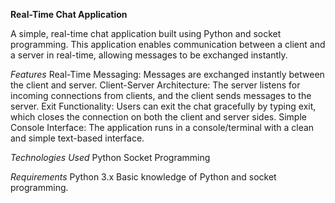 **Real-Time Chat Application**

A simple, real-time chat application built using Python and socket programming. This application enables communication between a client and a server in real-time, allowing messages to be exchanged instantly.

*Features*
Real-Time Messaging: Messages are exchanged instantly between the client and server.
Client-Server Architecture: The server listens for incoming connections from clients, and the client sends messages to the server.
Exit Functionality: Users can exit the chat gracefully by typing exit, which closes the connection on both the client and server sides.
Simple Console Interface: The application runs in a console/terminal with a clean and simple text-based interface.

*Technologies Used*
Python
Socket Programming

*Requirements*
Python 3.x
Basic knowledge of Python and socket programming.
